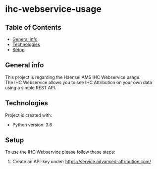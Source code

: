 # ihc-webservice-usage

## Table of Contents
* [General info](#general-info)
* [Technologies](#technologies)
* [Setup](#setup)

## General info
This project is regarding the Haensel AMS IHC Webservice usage.<br/>
The IHC Webservice allows you to see IHC Attribution on your own data using a simple REST API.<br/>
	
## Technologies
Project is created with:
* Python version: 3.6
	
## Setup
To use the IHC Webservice please follow these steps:
1. Create an API-key under: https://service.advanced-attribution.com/
